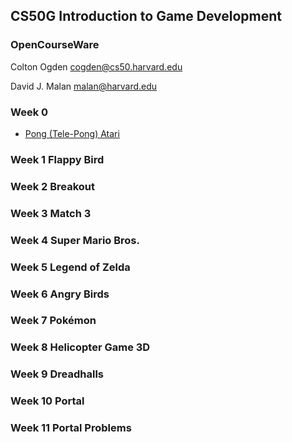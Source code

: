 ## CS50G Introduction to Game Development

### OpenCourseWare

Colton Ogden
cogden@cs50.harvard.edu

David J. Malan
malan@harvard.edu

### Week 0
- [Pong (Tele-Pong) Atari](notes/week1pong.md)

### Week 1  Flappy Bird
### Week 2  Breakout
### Week 3  Match 3
### Week 4  Super Mario Bros.
### Week 5  Legend of Zelda
### Week 6  Angry Birds
### Week 7  Pokémon
### Week 8  Helicopter Game 3D
### Week 9  Dreadhalls
### Week 10 Portal
### Week 11 Portal Problems